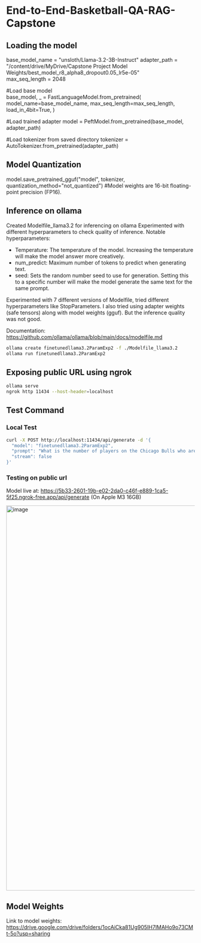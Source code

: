 # End-to-End-Basketball-QA-RAG-Capstone

## Loading the model
base_model_name = "unsloth/Llama-3.2-3B-Instruct"
adapter_path = "/content/drive/MyDrive/Capstone Project Model Weights/best_model_r8_alpha8_dropout0.05_lr5e-05"  
max_seq_length = 2048

#Load base model<br>
base_model, _ = FastLanguageModel.from_pretrained(
    model_name=base_model_name,
    max_seq_length=max_seq_length,
    load_in_4bit=True,
)

#Load trained adapter
model = PeftModel.from_pretrained(base_model, adapter_path)

#Load tokenizer from saved directory
tokenizer = AutoTokenizer.from_pretrained(adapter_path)

## Model Quantization

model.save_pretrained_gguf("model", tokenizer, quantization_method="not_quantized")
#Model weights are 16-bit floating-point precision (FP16).

## Inference on ollama

Created Modelfile_llama3.2 for inferencing on ollama
Experimented with different hyperparameters to check quality of inference.
Notable hyperparameters:
- Temperature: The temperature of the model. Increasing the temperature will make the model answer more creatively.
- num_predict: Maximum number of tokens to predict when generating text.
- seed: Sets the random number seed to use for generation. Setting this to a specific number will make the model generate the same text for the same prompt.

Experimented with 7 different versions of Modelfile, tried different hyperparameters like StopParameters. I also tried using adapter weights (safe tensors) along with model weights (gguf). But the inference quality was not good.

Documentation: https://github.com/ollama/ollama/blob/main/docs/modelfile.md

```bash
ollama create finetunedllama3.2ParamExp2 -f ./Modelfile_llama3.2
ollama run finetunedllama3.2ParamExp2
```
## Exposing public URL using ngrok
```bash
ollama serve
ngrok http 11434 --host-header=localhost
```

## Test Command
### Local Test
```bash
curl -X POST http://localhost:11434/api/generate -d '{
  "model": "finetunedllama3.2ParamExp2",
  "prompt": "What is the number of players on the Chicago Bulls who are 25 years old or younger?",
  "stream": false
}'
```
### Testing on public url
Model live at: https://5b33-2601-19b-e02-2da0-c46f-e889-1ca5-5f25.ngrok-free.app/api/generate (On Apple M3 16GB)

<img width="1025" alt="image" src="https://github.com/user-attachments/assets/9c6eaf90-5597-48bb-a76d-15cfb78a9127" />

## Model Weights
Link to model weights: https://drive.google.com/drive/folders/1ocAiCka81Ug905IH7lMAHo9o73CMt-5o?usp=sharing


